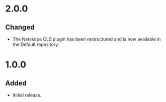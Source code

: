 # 2.0.0
## Changed
- The Netskope CLS plugin has been restructured and is now available in the Default repository.

# 1.0.0
## Added
- Initial release.
